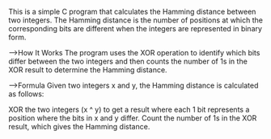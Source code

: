 This is a simple C program that calculates the Hamming distance between two integers. The Hamming distance is the number of positions at which the corresponding bits are different when the integers are represented in binary form.

-->How It Works
The program uses the XOR operation to identify which bits differ between the two integers and then counts the number of 1s in the XOR result to determine the Hamming distance.

-->Formula
Given two integers x and y, the Hamming distance is calculated as follows:

XOR the two integers (x ^ y) to get a result where each 1 bit represents a position where the bits in x and y differ.
Count the number of 1s in the XOR result, which gives the Hamming distance.